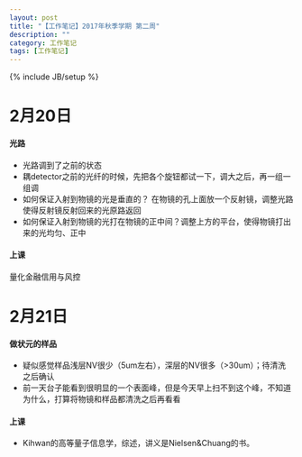 ```yaml
---
layout: post
title: "【工作笔记】2017年秋季学期 第二周"
description: ""
category: 工作笔记
tags: [工作笔记]
---
```

{% include JB/setup %}

# 2月20日

#### 光路

* 光路调到了之前的状态
* 耦detector之前的光纤的时候，先把各个旋钮都试一下，调大之后，再一组一组调
* 如何保证入射到物镜的光是垂直的？ 在物镜的孔上面放一个反射镜，调整光路使得反射镜反射回来的光原路返回
* 如何保证入射到物镜的光打在物镜的正中间？调整上方的平台，使得物镜打出来的光均匀、正中

#### 上课

量化金融信用与风控

# 2月21日

#### 做状元的样品

* 疑似感觉样品浅层NV很少（5um左右），深层的NV很多（>30um）；待清洗之后确认
* 前一天台子能看到很明显的一个表面峰，但是今天早上扫不到这个峰，不知道为什么，打算将物镜和样品都清洗之后再看看

#### 上课

* Kihwan的高等量子信息学，综述，讲义是Nielsen&Chuang的书。
